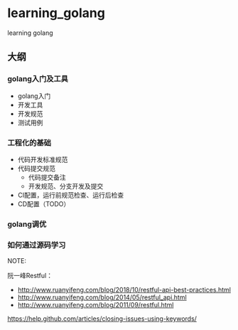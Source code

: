 # learning_golang
learning golang





## 大纲

### golang入门及工具

- golang入门
- 开发工具
- 开发规范
- 测试用例

### 工程化的基础

- 代码开发标准规范
- 代码提交规范
  - 代码提交备注
  - 开发规范、分支开发及提交
- CI配置，运行前规范检查、运行后检查
- CD配置（TODO）

### golang调优

### 如何通过源码学习









NOTE:



阮一峰Restful：

- http://www.ruanyifeng.com/blog/2018/10/restful-api-best-practices.html
- http://www.ruanyifeng.com/blog/2014/05/restful_api.html
- http://www.ruanyifeng.com/blog/2011/09/restful.html



https://help.github.com/articles/closing-issues-using-keywords/





### 
